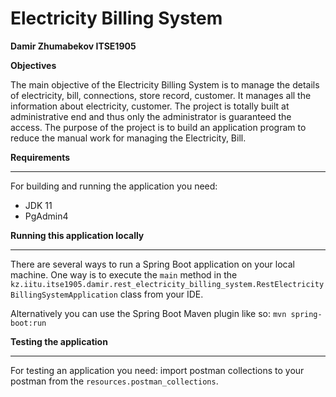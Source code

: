 # Electricity Billing System #
__Damir Zhumabekov ITSE1905__

__Objectives__


The main objective of the Electricity Billing System is to manage the details of electricity, bill, connections, store record, customer. It manages all the information about electricity, customer. The project is totally built at administrative end and thus only the administrator is guaranteed the access. The purpose of the project is to build an application program to reduce the manual work for managing the Electricity, Bill.


__Requirements__

---
For building and running the application you need:
* JDK 11
* PgAdmin4

__Running this application locally__

---
There are several ways to run a Spring Boot application on your local machine. One way is to execute the `main` method in the `kz.iitu.itse1905.damir.rest_electricity_billing_system.RestElectricityBillingSystemApplication` class from your IDE.

Alternatively you can use the Spring Boot Maven plugin like so:
`mvn spring-boot:run`

__Testing the application__

---
For testing an application you need: import postman collections to your postman from the `resources.postman_collections`. 